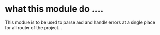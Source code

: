 # what this module do ....

This module is to be used to parse and and handle errors at a single place for all router of the project...
